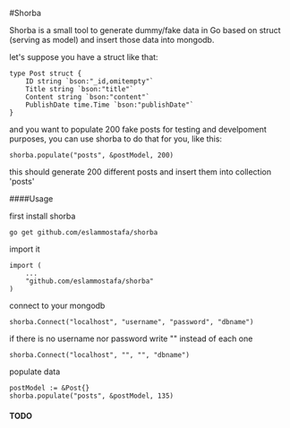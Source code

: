 #Shorba

Shorba is a small tool to generate dummy/fake data in Go based on struct (serving as model) and insert those data into mongodb.

let's suppose you have a struct like that:

	type Post struct {
		ID string `bson:"_id,omitempty"`
		Title string `bson:"title"`
		Content string `bson:"content"`
		PublishDate time.Time `bson:"publishDate"`
	}


and you want to populate 200 fake posts for testing and develpoment purposes,
you can use shorba to do that for you, like this:

	shorba.populate("posts", &postModel, 200)


this should generate 200 different posts and insert them into collection 'posts'


####Usage

first install shorba

	go get github.com/eslammostafa/shorba
	
import it

	import (
		...
		"github.com/eslammostafa/shorba"
	)

connect to your mongodb

	shorba.Connect("localhost", "username", "password", "dbname")
	
 if there is no username nor password write "" instead of each one
  
 	shorba.Connect("localhost", "", "", "dbname")


populate data

	postModel := &Post{}
	shorba.populate("posts", &postModel, 135)
	
	
#### TODO